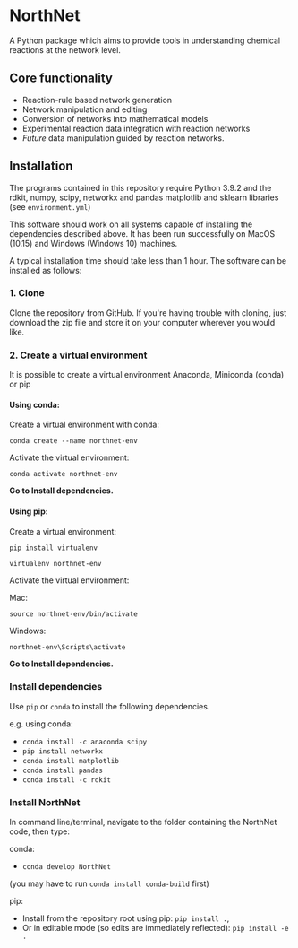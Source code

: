 # NorthNet

A Python package which aims to provide tools in understanding chemical reactions at the network level.

## Core functionality

- Reaction-rule based network generation
- Network manipulation and editing
- Conversion of networks into mathematical models
- Experimental reaction data integration with reaction networks
- *Future* data manipulation guided by reaction networks.

## Installation

The programs contained in this repository require Python 3.9.2 and the rdkit, numpy, scipy, networkx and pandas matplotlib and sklearn libraries (see `environment.yml`)

This software should work on all systems capable of installing the dependencies described above. It has been run successfully on MacOS (10.15) and Windows (Windows 10) machines.

A typical installation time should take less than 1 hour. The software can be installed as follows:

### 1. Clone

Clone the repository from GitHub. If you're having trouble with cloning, just download the zip file and store it on your computer wherever you would like.

### 2. Create a virtual environment

It is possible to create a virtual environment Anaconda, Miniconda (conda) or pip

#### Using conda:

Create a virtual environment with conda:

`conda create --name northnet-env`

Activate the virtual environment:

`conda activate northnet-env`

**Go to Install dependencies.**

#### Using pip:

Create a virtual environment:

`pip install virtualenv`

`virtualenv northnet-env`

Activate the virtual environment:

Mac:

`source northnet-env/bin/activate`

Windows:

`northnet-env\Scripts\activate`

**Go to Install dependencies.**

### Install dependencies

Use `pip` or `conda` to install the following dependencies.

e.g. using conda:
- `conda install -c anaconda scipy`
- `pip install networkx`
- `conda install matplotlib`
- `conda install pandas`
- `conda install -c rdkit`

### Install NorthNet
In command line/terminal, navigate to the folder containing the NorthNet code, then type:

conda:
  - `conda develop NorthNet`

  (you may have to run `conda install conda-build` first)

pip:
  - Install from the repository root using pip: `pip install .`,
  - Or in editable mode (so edits are immediately reflected): `pip install -e .`

